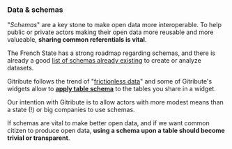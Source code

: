 ### Data & schemas

"_Schemas_" are a key stone to make open data more interoperable. To help public or private actors making their open data more reusable and more valueable, **sharing common referentials is vital**.

The French State has a strong roadmap regarding schemas, and there is already a good [list of schemas already existing](https://schema.data.gouv.fr/schemas.html) to create or analyze datasets.

Gitribute follows the trend of "[frictionless data](https://frictionlessdata.io/)" and some of Gitribute's widgets allow to **[apply table schema](/docs-gitfile)** to the tables you share in a widget.

Our intention with Gitribute is to allow actors with more modest means than a state (!) or big companies to use schemas.

If schemas are vital to make better open data, and if we want common citizen to produce open data, **using a schema upon a table should become trivial or transparent**.
